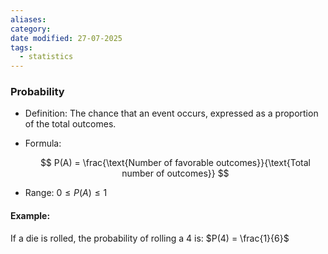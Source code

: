 ```yaml
---
aliases: 
category: 
date modified: 27-07-2025
tags:
  - statistics
---
```

### Probability

* Definition: The chance that an event occurs, expressed as a proportion of the total outcomes.
* Formula:

  $$
  P(A) = \frac{\text{Number of favorable outcomes}}{\text{Total number of outcomes}}
  $$
* Range: $0 \leq P(A) \leq 1$

#### Example:

If a die is rolled, the probability of rolling a 4 is:
$P(4) = \frac{1}{6}$